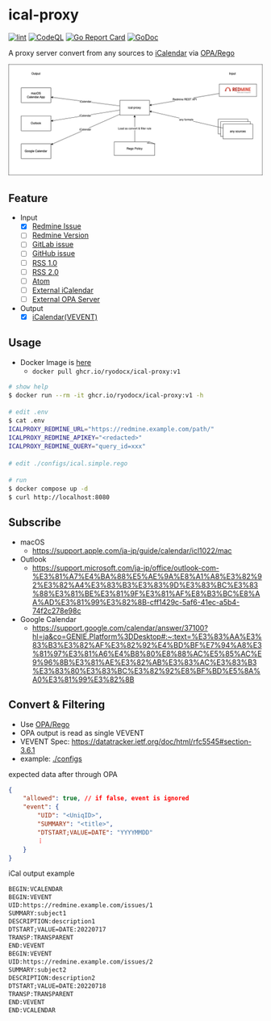 # ical-proxy

[![lint](https://github.com/ryodocx/ical-proxy/actions/workflows/golangci-lint.yaml/badge.svg)](https://github.com/ryodocx/ical-proxy/actions/workflows/golangci-lint.yaml)
[![CodeQL](https://github.com/ryodocx/ical-proxy/actions/workflows/codeql-analysis.yml/badge.svg)](https://github.com/ryodocx/ical-proxy/actions/workflows/codeql-analysis.yml)
[![Go Report Card](https://goreportcard.com/badge/github.com/ryodocx/ical-proxy)](https://goreportcard.com/report/github.com/ryodocx/ical-proxy)
[![GoDoc](https://pkg.go.dev/badge/github.com/ryodocx/ical-proxy?status.svg)](https://pkg.go.dev/github.com/ryodocx/ical-proxy)

A proxy server convert from any sources to [iCalendar](https://datatracker.ietf.org/doc/html/rfc5545) via [OPA/Rego](https://www.openpolicyagent.org/)

![architecture](docs/architecture.drawio.png)

## Feature

* Input
  * [x] [Redmine Issue](https://www.redmine.org/projects/redmine/wiki/Rest_Issues)
  * [ ] [Redmine Version](https://www.redmine.org/projects/redmine/wiki/Rest_Versions)
  * [ ] [GitLab issue]()
  * [ ] [GitHub issue]()
  * [ ] [RSS 1.0]()
  * [ ] [RSS 2.0]()
  * [ ] [Atom]()
  * [ ] [External iCalendar]()
  * [ ] [External OPA Server]()
* Output
  * [x] [iCalendar(VEVENT)](https://datatracker.ietf.org/doc/html/rfc5545)

## Usage

* Docker Image is [here](https://github.com/ryodocx/ical-proxy/pkgs/container/ical-proxy)
  * `docker pull ghcr.io/ryodocx/ical-proxy:v1`

```sh
# show help
$ docker run --rm -it ghcr.io/ryodocx/ical-proxy:v1 -h

# edit .env
$ cat .env
ICALPROXY_REDMINE_URL="https://redmine.example.com/path/"
ICALPROXY_REDMINE_APIKEY="<redacted>"
ICALPROXY_REDMINE_QUERY="query_id=xxx"

# edit ./configs/ical.simple.rego

# run
$ docker compose up -d
$ curl http://localhost:8080
```

## Subscribe

* macOS
  * https://support.apple.com/ja-jp/guide/calendar/icl1022/mac
* Outlook
  * https://support.microsoft.com/ja-jp/office/outlook-com-%E3%81%A7%E4%BA%88%E5%AE%9A%E8%A1%A8%E3%82%92%E3%82%A4%E3%83%B3%E3%83%9D%E3%83%BC%E3%83%88%E3%81%BE%E3%81%9F%E3%81%AF%E8%B3%BC%E8%AA%AD%E3%81%99%E3%82%8B-cff1429c-5af6-41ec-a5b4-74f2c278e98c
* Google Calendar
  * https://support.google.com/calendar/answer/37100?hl=ja&co=GENIE.Platform%3DDesktop#:~:text=%E3%83%AA%E3%83%B3%E3%82%AF%E3%82%92%E4%BD%BF%E7%94%A8%E3%81%97%E3%81%A6%E4%B8%80%E8%88%AC%E5%85%AC%E9%96%8B%E3%81%AE%E3%82%AB%E3%83%AC%E3%83%B3%E3%83%80%E3%83%BC%E3%82%92%E8%BF%BD%E5%8A%A0%E3%81%99%E3%82%8B

## Convert & Filtering
* Use [OPA/Rego](https://www.openpolicyagent.org/)
* OPA output is read as single VEVENT
* VEVENT Spec: https://datatracker.ietf.org/doc/html/rfc5545#section-3.6.1
* example: [./configs](./configs/)

expected data after through OPA
```json
{
    "allowed": true, // if false, event is ignored
    "event": {
        "UID": "<UniqID>",
        "SUMMARY": "<title>",
        "DTSTART;VALUE=DATE": "YYYYMMDD"
        ︙
    }
}
```

iCal output example
```ics
BEGIN:VCALENDAR
BEGIN:VEVENT
UID:https://redmine.example.com/issues/1
SUMMARY:subject1
DESCRIPTION:description1
DTSTART;VALUE=DATE:20220717
TRANSP:TRANSPARENT
END:VEVENT
BEGIN:VEVENT
UID:https://redmine.example.com/issues/2
SUMMARY:subject2
DESCRIPTION:description2
DTSTART;VALUE=DATE:20220718
TRANSP:TRANSPARENT
END:VEVENT
END:VCALENDAR
```
